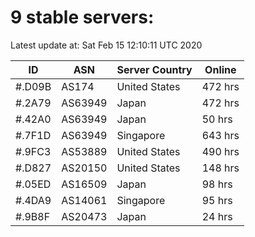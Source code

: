 # 9 stable servers:

Latest update at: Sat Feb 15 12:10:11 UTC 2020

| ID | ASN | Server Country | Online |
| -- | --- | -------------- | ------ |
| #.D09B | AS174 | United States | 472 hrs |
| #.2A79 | AS63949 | Japan | 472 hrs |
| #.42A0 | AS63949 | Japan | 50 hrs |
| #.7F1D | AS63949 | Singapore | 643 hrs |
| #.9FC3 | AS53889 | United States | 490 hrs |
| #.D827 | AS20150 | United States | 148 hrs |
| #.05ED | AS16509 | Japan | 98 hrs |
| #.4DA9 | AS14061 | Singapore | 95 hrs |
| #.9B8F | AS20473 | Japan | 24 hrs |

